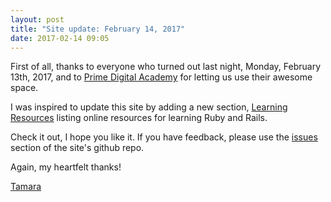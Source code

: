 ```yaml
---
layout: post
title: "Site update: February 14, 2017"
date: 2017-02-14 09:05
---
```


First of all, thanks to everyone who turned out last night, Monday,
February 13th, 2017, and
to [Prime Digital Academy](https://www.primeacademy.io/) for letting
us use their awesome space.

I was inspired to update this site by adding a new
section, [Learning Resources]({{site.baseurl}}/resources) listing
online resources for learning Ruby and Rails.

Check it out, I hope you like it. If you have feedback, please use
the [issues](https://github.com/railsmn/railsmn.github.io/issues)
section of the site's github repo.

Again, my heartfelt thanks!

[Tamara](http://www.tamouse.org)
